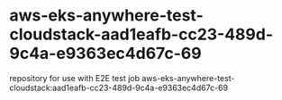 # aws-eks-anywhere-test-cloudstack-aad1eafb-cc23-489d-9c4a-e9363ec4d67c-69
repository for use with E2E test job aws-eks-anywhere-test-cloudstack:aad1eafb-cc23-489d-9c4a-e9363ec4d67c-69
